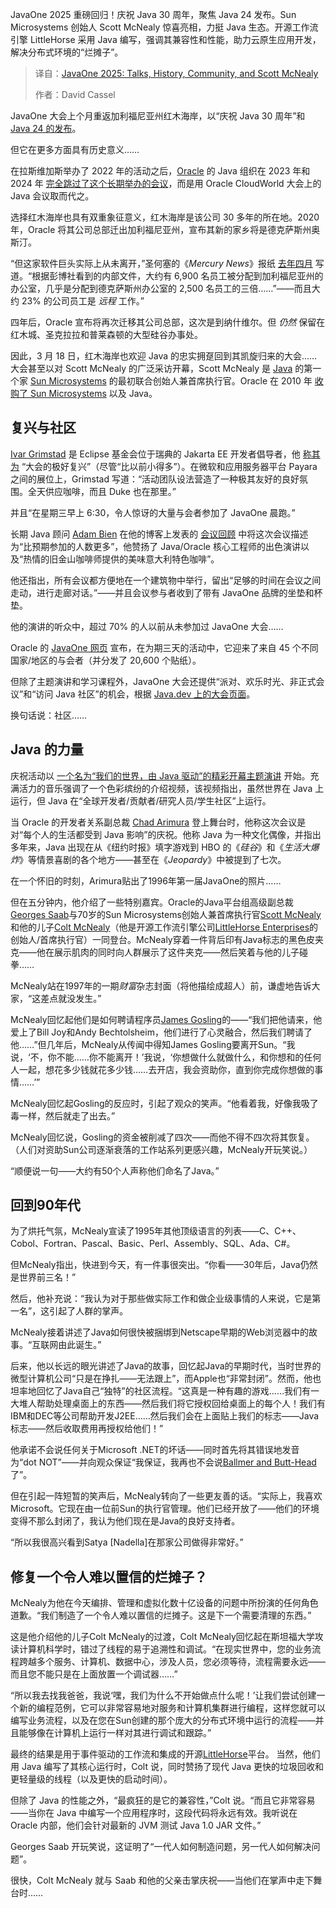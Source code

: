 <!--
title: JavaOne 2025：演讲、历史、社区和Scott McNealy
cover: https://cdn.thenewstack.io/media/2025/04/cf63c33f-scott-mcnealy-smiles-at-javaone-2025-screenshot.png
summary: JavaOne 2025 重磅回归！庆祝 Java 30 周年，聚焦 Java 24 发布。Sun Microsystems 创始人 Scott McNealy 惊喜亮相，力挺 Java 生态。开源工作流引擎 LittleHorse 采用 Java 编写，强调其兼容性和性能，助力云原生应用开发，解决分布式环境的“烂摊子”。
-->

JavaOne 2025 重磅回归！庆祝 Java 30 周年，聚焦 Java 24 发布。Sun Microsystems 创始人 Scott McNealy 惊喜亮相，力挺 Java 生态。开源工作流引擎 LittleHorse 采用 Java 编写，强调其兼容性和性能，助力云原生应用开发，解决分布式环境的“烂摊子”。

> 译自：[JavaOne 2025: Talks, History, Community, and Scott McNealy](https://thenewstack.io/javaone-2025-talks-history-community-and-scott-mcnealy/)
> 
> 作者：David Cassel


JavaOne 大会上个月重返加利福尼亚州红木海岸，以“庆祝 Java 30 周年”和 [Java 24 的发布](https://thenewstack.io/oracle-ships-java-24-ai-is-so-yesterday-says-vp/)。

但它在更多方面具有历史意义……

在拉斯维加斯举办了 2022 年的活动之后，[Oracle](https://developer.oracle.com/?utm_content=inline+mention) 的 Java 组织在 2023 年和 2024 年 [完全跳过了这个长期举办的会议](https://thenewstack.io/java-21-is-nigh-whither-javaone/)，而是用 Oracle CloudWorld 大会上的 Java 会议取而代之。

选择红木海岸也具有双重象征意义，红木海岸是该公司 30 多年的所在地。2020 年，Oracle 将其公司总部迁出加利福尼亚州，宣布其新的家乡将是德克萨斯州奥斯汀。

“但这家软件巨头实际上从未离开，”圣何塞的《*Mercury News*》报纸 [去年四月](https://www.mercurynews.com/2024/04/30/oracle-has-more-office-workers-in-california-than-texas-after-moving-headquarters/) 写道。“根据彭博社看到的内部文件，大约有 6,900 名员工被分配到加利福尼亚州的办公室，几乎是分配到德克萨斯州办公室的 2,500 名员工的三倍……”——而且大约 23% 的公司员工是 *远程* 工作。”

四年后，Oracle 宣布将再次迁移其公司总部，这次是到纳什维尔。但 *仍然* 保留在红木城、圣克拉拉和普莱森顿的大型硅谷办事处。

因此，3 月 18 日，红木海岸也欢迎 Java 的忠实拥趸回到其凯旋归来的大会……大会甚至以对 Scott McNealy 的广泛采访开幕，Scott McNealy 是 [Java](https://thenewstack.io/introduction-to-java-programming-language/) 的第一个家 [Sun Microsystems](https://thenewstack.io/sun-microsystems-a-look-back-at-a-tech-company-ahead-of-its-time/) 的最初联合创始人兼首席执行官。Oracle 在 2010 年 [收购了 Sun Microsystems](https://www.oracle.com/corporate/pressrelease/oracle-buys-sun-042009.html) 以及 Java。

## 复兴与社区

[Ivar Grimstad](https://accounts.eclipse.org/users/igrimstad) 是 Eclipse 基金会位于瑞典的 Jakarta EE 开发者倡导者，他 [称其为](https://www.agilejava.eu/2025/03/25/javaone-2025/) “大会的极好复兴”（尽管“比以前小得多”）。在微软和应用服务器平台 Payara 之间的展位上，Grimstad 写道：“活动团队设法营造了一种极其友好的良好氛围。全天供应咖啡，而且 Duke 也在那里。”

并且“在星期三早上 6:30，令人惊讶的大量与会者参加了 JavaOne 晨跑。”

长期 Java 顾问 [Adam Bien](https://adam-bien.com/) 在他的博客上发表的 [会议回顾](https://adambien.blog/roller/javaone_2025_afterglow__conference_recap) 中将这次会议描述为“比预期参加的人数更多”，他赞扬了 Java/Oracle 核心工程师的出色演讲以及“热情的旧金山咖啡师提供的美味意大利特色咖啡”。

他还指出，所有会议都方便地在一个建筑物中举行，留出“足够的时间在会议之间走动，进行走廊对话。”——并且会议参与者收到了带有 JavaOne 品牌的坐垫和杯垫。

他的演讲的听众中，超过 70% 的人以前从未参加过 JavaOne 大会……

Oracle 的 [JavaOne 网页](https://www.oracle.com/javaone/) 宣布，在为期三天的活动中，它迎来了来自 45 个不同国家/地区的与会者（并分发了 20,600 个贴纸）。

但除了主题演讲和学习课程外，JavaOne 大会还提供“派对、欢乐时光、非正式会议”和“访问 Java 社区”的机会，根据 [Java.dev 上的大会页面](https://dev.java/community/javaone-2025/)。

换句话说：社区……

## Java 的力量

庆祝活动以 [一个名为“我们的世界，由 Java 驱动”的精彩开幕主题演讲](https://www.youtube.com/watch?v=mk_2MIWxLI0) 开始。充满活力的音乐强调了一个色彩缤纷的介绍视频，该视频指出，虽然世界在 Java 上运行，但 Java 在“全球开发者/贡献者/研究人员/学生社区”上运行。

当 Oracle 的开发者关系副总裁 [Chad Arimura](https://www.linkedin.com/in/chadarimura) 登上舞台时，他称这次会议是对“每个人的生活都受到 Java 影响”的庆祝。他称 Java 为一种文化偶像，并指出多年来，Java 出现在从《纽约时报》填字游戏到 HBO 的《*硅谷*》和《*生活大爆炸*》等情景喜剧的各个地方——甚至在《*Jeopardy*》中被提到了七次。

在一个怀旧的时刻，Arimura贴出了1996年第一届JavaOne的照片……

但在五分钟内，他介绍了一些特别嘉宾。Oracle的Java平台组高级副总裁[Georges Saab](https://www.linkedin.com/in/georgessaab/)与70岁的Sun Microsystems创始人兼首席执行官[Scott McNealy](https://en.wikipedia.org/wiki/Scott_McNealy)和他的儿子[Colt McNealy](https://www.linkedin.com/in/colt-mcnealy-900b7a148/)（他是开源工作流引擎公司[LittleHorse Enterprises](https://littlehorse.io/)的创始人/首席执行官）一同登台。McNealy穿着一件背后印有Java标志的黑色皮夹克——他在展示肌肉的同时向人群展示了这件夹克——然后笑着与他的儿子碰拳……

McNealy站在1997年的一期*财富*杂志封面（将他描绘成超人）前，谦虚地告诉大家，“这差点就没发生。”

McNealy回忆起他们是如何聘请程序员[James Gosling](https://thenewstack.io/javas-james-gosling-on-fame-freedom-failure-modes-and-fun/)的——“我们把他请来，他爱上了Bill Joy和Andy Bechtolsheim，他们进行了心灵融合，然后我们聘请了他……”但几年后，McNealy从传闻中得知James Gosling要离开Sun。“我说，‘不，你不能……你不能离开！’我说，‘你想做什么就做什么，和你想和的任何人一起，想花多少钱就花多少钱……去开店，我会资助你，直到你完成你想做的事情……’”

McNealy回忆起Gosling的反应时，引起了观众的笑声。“他看着我，好像我吸了毒一样，然后就走了出去。”

McNealy回忆说，Gosling的资金被削减了四次——而他不得不四次将其恢复。（人们对资助Sun公司逐渐衰落的工作站系列更感兴趣，McNealy开玩笑说。）

“顺便说一句——大约有50个人声称他们命名了Java。”

## 回到90年代

为了烘托气氛，McNealy宣读了1995年其他顶级语言的列表——C、C++、Cobol、Fortran、Pascal、Basic、Perl、Assembly、SQL、Ada、C#。

但McNealy指出，快进到今天，有一件事很突出。“你看——30年后，Java仍然是世界前三名！”

然后，他补充说：“我认为对于那些做实际工作和做企业级事情的人来说，它是第一名”，这引起了人群的掌声。

McNealy接着讲述了Java如何很快被捆绑到Netscape早期的Web浏览器中的故事。“互联网由此诞生。”

后来，他以长远的眼光讲述了Java的故事，回忆起Java的早期时代，当时世界的微型计算机公司“只是在挣扎——无法跟上”，而Apple也“非常封闭”。然而，他也坦率地回忆了Java自己“独特”的社区流程。“这真是一种有趣的游戏……我们有一大堆人帮助处理桌面上的东西——然后我们将它授权回给桌面上的每个人！我们有IBM和DEC等公司帮助开发J2EE……然后我们会在上面贴上我们的标志——Java标志——然后收取费用再授权给他们！”

他承诺不会说任何关于Microsoft .NET的坏话——同时首先将其错误地发音为“dot NOT”——并向观众保证“我保证，我再也不会说[Ballmer and Butt-Head](https://www.edn.com/ballmer-butthead-and-mcnealy/)了”。

但在引起一阵短暂的笑声后，McNealy转向了一些更友善的话。“实际上，我喜欢Microsoft。它现在由一位前Sun的执行官管理。他们已经开放了——他们的环境变得不那么封闭了，我认为他们现在是Java的良好支持者。

“所以我很高兴看到Satya [Nadella]在那家公司做得非常好。”

## 修复一个令人难以置信的烂摊子？

McNealy为他在今天编排、管理和虚拟化数十亿设备的问题中所扮演的任何角色道歉。“我们制造了一个令人难以置信的烂摊子。这是下一个需要清理的东西。”

这是他介绍他的儿子Colt McNealy的过渡，Colt McNealy回忆起在斯坦福大学攻读计算机科学时，错过了线程的易于追溯性和调试。“在现实世界中，您的业务流程跨越多个服务、计算机、数据中心，涉及人员，您必须等待，流程需要永远——而且您不能只是在上面放置一个调试器……”

“所以我去找我爸爸，我说‘嘿，我们为什么不开始做点什么呢！’让我们尝试创建一个新的编程范例，它可以非常容易地对服务和计算机集群进行编程，这样您就可以编写业务流程，以及在您在Sun创建的那个庞大的分布式环境中运行的流程——并且能够像在计算机上运行一样对其进行调试和跟踪。”

最终的结果是用于事件驱动的工作流和集成的开源[LittleHorse](https://littlehorse.io/)平台。
当然，他们用 Java 编写了其核心运行时，Colt 说，同时赞扬了现代 Java 更快的垃圾回收和更轻量级的线程（以及更快的启动时间）。

但除了 Java 的性能之外，“最疯狂的是它的兼容性，”Colt 说。“而且它非常容易——当你在 Java 中编写一个应用程序时，这段代码将永远有效。我听说在 Oracle 内部，他们会针对最新的 JVM 测试 Java 1.0 JAR 文件。”

Georges Saab 开玩笑说，这证明了“一代人如何制造问题，另一代人如何解决问题”。

很快，Colt McNealy 就与 Saab 和他的父亲击掌庆祝——当他们在掌声中走下舞台时……